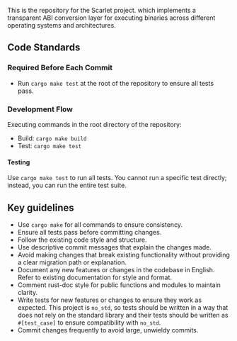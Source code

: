 This is the repository for the Scarlet project. 
which implements a transparent ABI conversion layer for executing binaries across different operating systems and architectures.

## Code Standards

### Required Before Each Commit
- Run `cargo make test` at the root of the repository to ensure all tests pass.

### Development Flow
Executing commands in the root directory of the repository:
- Build: `cargo make build` 
- Test: `cargo make test`

#### Testing
Use `cargo make test` to run all tests.
You cannot run a specific test directly; instead, you can run the entire test suite.

## Key guidelines
- Use `cargo make` for all commands to ensure consistency.
- Ensure all tests pass before committing changes.
- Follow the existing code style and structure.
- Use descriptive commit messages that explain the changes made.
- Avoid making changes that break existing functionality without providing a clear migration path or explanation.
- Document any new features or changes in the codebase in English. Refer to existing documentation for style and format.
- Comment rust-doc style for public functions and modules to maintain clarity.
- Write tests for new features or changes to ensure they work as expected. This project is `no_std`, so tests should be written in a way that does not rely on the standard library and their tests should be written as `#[test_case]` to ensure compatibility with `no_std`.
- Commit changes frequently to avoid large, unwieldy commits.